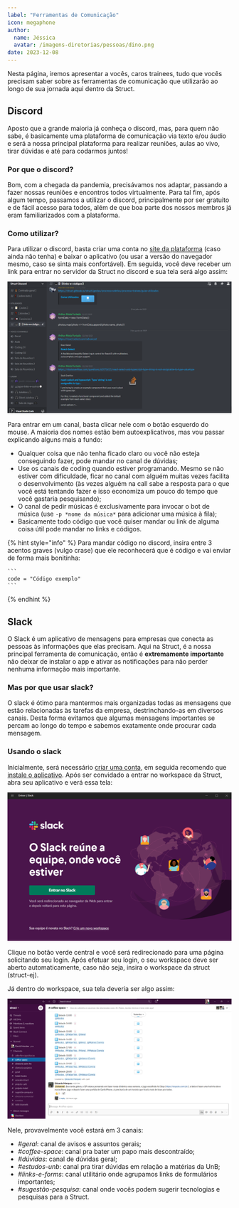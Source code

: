 ```yaml
---
label: "Ferramentas de Comunicação"
icon: megaphone
author:
  name: Jéssica
  avatar: /imagens-diretorias/pessoas/dino.png
date: 2023-12-08
---
```

Nesta página, iremos apresentar a vocês, caros trainees, tudo que vocês precisam saber sobre as ferramentas de comunicação que utilizarão ao longo de sua jornada aqui dentro da Struct.

## Discord

Aposto que a grande maioria já conheça o discord, mas, para quem não sabe, é basicamente uma plataforma de comunicação via texto e/ou áudio e será a nossa principal plataforma para realizar reuniões, aulas ao vivo, tirar dúvidas e até para codarmos juntos!

### Por que o discord?

Bom, com a chegada da pandemia, precisávamos nos adaptar, passando a fazer nossas reuniões e encontros todos virtualmente. Para tal fim, após algum tempo, passamos a utilizar o discord, principalmente por ser gratuito e de fácil acesso para todos, além de que boa parte dos nossos membros já eram familiarizados com a plataforma.

### Como utilizar?

Para utilizar o discord, basta criar uma conta no [site da plataforma](https://discord.com/) (caso ainda não tenha) e baixar o aplicativo (ou usar a versão do navegador mesmo, caso se sinta mais confortável). Em seguida, você deve receber um link para entrar no servidor da Struct no discord e sua tela será algo assim: 

![servidor da struct](../../imagens-diretorias/pessoas/Trainee/discord.png)

Para entrar em um canal, basta clicar nele com o botão esquerdo do mouse. A maioria dos nomes estão bem autoexplicativos, mas vou passar explicando alguns mais a fundo:

- Qualquer coisa que não tenha ficado claro ou você não esteja conseguindo fazer, pode mandar no canal de dúvidas;
- Use os canais de coding quando estiver programando. Mesmo se não estiver com dificuldade, ficar no canal com alguém muitas vezes facilita o desenvolvimento (às vezes alguém na call sabe a resposta para o que você está tentando fazer e isso economiza um pouco do tempo que você gastaria pesquisando);
- O canal de pedir músicas é exclusivamente para invocar o bot de música (use `-p *nome da música*` para adicionar uma música à fila);
- Basicamente todo código que você quiser mandar ou link de alguma coisa útil pode mandar no links e códigos.

{% hint style="info" %}
Para mandar código no discord, insira entre 3 acentos graves (vulgo crase) que ele reconhecerá que é código e vai enviar de forma mais bonitinha:

```` 
```
code = "Código exemplo"
```
````
{% endhint %}

## Slack

O Slack é um aplicativo de mensagens para empresas que conecta as pessoas às informações que elas precisam. Aqui na Struct, é a nossa principal ferramenta de comunicação, então é **extremamente importante** não deixar de instalar o app e ativar as notificações para não perder nenhuma informação mais importante.

### Mas por que usar slack?

O slack é ótimo para mantermos mais organizadas todas as mensagens que estão relacionadas às tarefas da empresa, destrinchando-as em diversos canais. Desta forma evitamos que algumas mensagens importantes se percam ao longo do tempo e sabemos exatamente onde procurar cada mensagem.

### Usando o slack

Inicialmente, será necessário [criar uma conta](https://app.slack.com/ssb/get-started?ssb_vid=.e0xa6ly5iuia7euzkvar9s9ty&ssb_instance_id=dfc3cfac-fa9b-58d4-a24c-3daf75e1b4f5&v=4.18.0#/create), em seguida recomendo que [instale o aplicativo](https://slack.com/intl/pt-br/downloads/windows). Após ser convidado a entrar no workspace da Struct, abra seu aplicativo e verá essa tela:

![Slack welcome screen](../../imagens-diretorias/pessoas/Trainee/slack-init.png)

Clique no botão verde central e você será redirecionado para uma página solicitando seu login. Após efetuar seu login, o seu workspace deve ser aberto automaticamente, caso não seja, insira o workspace da struct (struct-ej).

Já dentro do workspace, sua tela deveria ser algo assim:

![Slack](../../imagens-diretorias/pessoas/Trainee/slack.png)

Nele, provavelmente você estará em 3 canais: 
- *#geral*: canal de avisos e assuntos gerais;
- *#coffee-space*: canal pra bater um papo mais descontraído;
- *#dúvidas*: canal de dúvidas geral;
- *#estudos-unb*: canal pra tirar dúvidas em relação a matérias da UnB;
- *#links-e-forms*: canal utilitário onde agrupamos links de formulários importantes;
- *#sugestão-pesquisa*: canal onde vocês podem sugerir tecnologias e pesquisas para a Struct.
